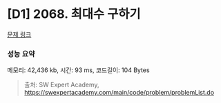 # [D1] 2068. 최대수 구하기

[문제 링크](https://swexpertacademy.com/main/code/problem/problemDetail.do?contestProbId=AV5QQhbqA4QDFAUq) 

### 성능 요약

메모리: 42,436  kb, 시간: 93  ms, 코드길이: 104 Bytes



> 출처: SW Expert Academy, https://swexpertacademy.com/main/code/problem/problemList.do